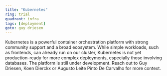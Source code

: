 ```yaml
---
title: "Kubernetes"
ring: trial
quadrant: infra
tags: [deployment]
goto: guy driesen
---
```


Kubernetes is a powerful container orchestration platform with strong community support and a broad ecosystem. While simple workloads, such as frontends, can already run on our cluster, Kubernetes is not yet production-ready for more complex deployments, especially those involving databases. The platform is still under development. Reach out to Guy Driesen, Koen Dierckx or Augusto Leite Pinto De Carvalho for more context.
